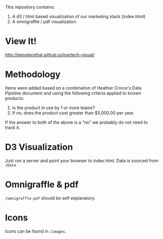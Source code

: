This repository contains:

1. A d3 / html based visualization of our marketing stack (index.html)
2. A omnigraffle / pdf visualization

View It!
============
http://bensternthal.github.io/martech-visual/

Methodology
========
Items were added based on a combination of Heather Crince's Data Pipeline document
and using the following criteria applied to known products:

1. Is the product in use by 1 or more teams?
2. If no, does the product cost greater than $5,000.00 per year.

If the answer to both of the above is a "no" we probably do not need to track it.

D3 Visualization
============
Just run a server and point your browser to index.html. Data is sourced from ```/Data```

Omnigraffle & pdf
=============
```/omnigraffle-pdf``` should be self explanatory.

Icons
====
Icons can be found in ```/images```.
